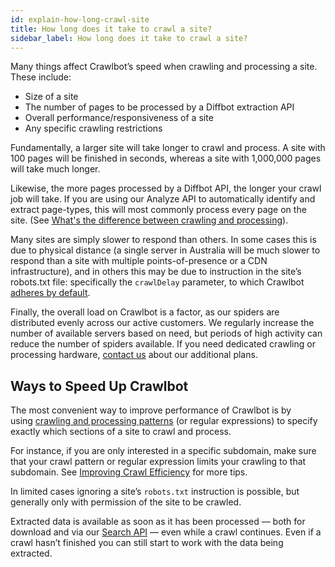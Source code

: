 ```yaml
---
id: explain-how-long-crawl-site
title: How long does it take to crawl a site?
sidebar_label: How long does it take to crawl a site?
---
```


Many things affect Crawlbot’s speed when crawling and processing a site. These include:

- Size of a site
- The number of pages to be processed by a Diffbot extraction API
- Overall performance/responsiveness of a site
- Any specific crawling restrictions

Fundamentally, a larger site will take longer to crawl and process. A site with 100 pages will be finished in seconds, whereas a site with 1,000,000 pages will take much longer.

Likewise, the more pages processed by a Diffbot API, the longer your crawl job will take. If you are using our Analyze API to automatically identify and extract page-types, this will most commonly process every page on the site. (See [What's the difference between crawling and processing](explain-crawling-versus-processing)).

Many sites are simply slower to respond than others. In some cases this is due to physical distance (a single server in Australia will be much slower to respond than a site with multiple points-of-presence or a CDN infrastructure), and in others this may be due to instruction in the site’s robots.txt file: specifically the `crawlDelay` parameter, to which Crawlbot [adheres by default](cb-intro-cb).

Finally, the overall load on Crawlbot is a factor, as our spiders are distributed evenly across our active customers. We regularly increase the number of available servers based on need, but periods of high activity can reduce the number of spiders available. If you need dedicated crawling or processing hardware, [contact us](mailto:sales@diffbot.com) about our additional plans.

## Ways to Speed Up Crawlbot

The most convenient way to improve performance of Crawlbot is by using [crawling and processing patterns](guides-patterns) (or regular expressions) to specify exactly which sections of a site to crawl and process.

For instance, if you are only interested in a specific subdomain, make sure that your crawl pattern or regular expression limits your crawling to that subdomain. See [Improving Crawl Efficiency](explain-improving-crawl-efficiency) for more tips.

In limited cases ignoring a site’s `robots.txt` instruction is possible, but generally only with permission of the site to be crawled.

Extracted data is available as soon as it has been processed — both for download and via our [Search API](api-search) — even while a crawl continues. Even if a crawl hasn’t finished you can still start to work with the data being extracted.
